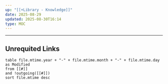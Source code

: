 ```yaml
---
up: "[[+Library - Knowledge]]"
date: 2025-08-29
updated: 2025-08-30T16:14
type: MOC
---
```

















-----
## Unrequited Links
```dataview
table file.mtime.year + "-" + file.mtime.month + "-" + file.mtime.day as Modified
from [[#]]
and !outgoing([[#]])
sort file.mtime desc
```
